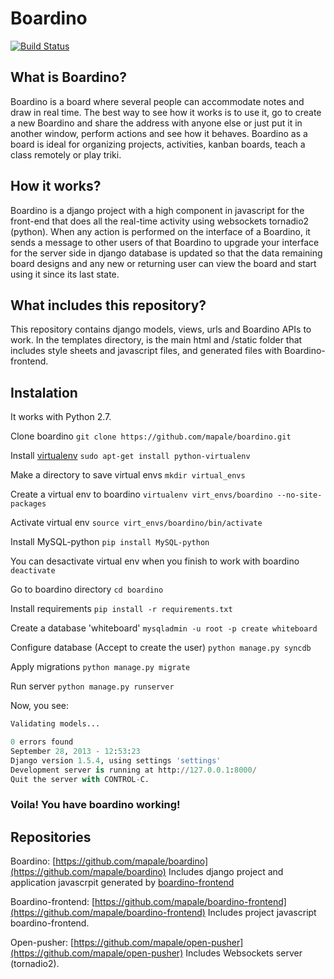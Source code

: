 # Boardino

[![Build Status](https://travis-ci.org/mapale/boardino.png)](https://travis-ci.org/mapale/boardino)

## What is Boardino?

Boardino is a board where several people can accommodate notes and draw in real time. 
The best way to see how it works is to use it, go to create a new Boardino and share the address with anyone else or just put it in another window, perform actions and see how it behaves. 
Boardino as a board is ideal for organizing projects, activities, kanban boards, teach a class remotely or play triki.


## How it works?

Boardino is a django project with a high component in javascript for the front-end that does all the real-time activity using websockets tornadio2 (python). When any action is performed on the interface of a Boardino, it sends a message to other users of that Boardino to upgrade your interface for the server side in django database is updated so that the data remaining board designs and any new or returning user can view the board and start using it since its last state.


## What includes this repository?

This repository contains django models, views, urls and Boardino APIs to work. In the templates directory, is the main html and /static folder that includes style sheets and javascript files, and generated files with Boardino-frontend.


## Instalation

It works with Python 2.7.

Clone boardino
`git clone https://github.com/mapale/boardino.git`

Install [virtualenv](http://www.virtualenv.org/)
`sudo apt-get install python-virtualenv`

Make a directory to save virtual envs
`mkdir virtual_envs`

Create a virtual env to boardino
`virtualenv virt_envs/boardino --no-site-packages`

Activate virtual env
`source virt_envs/boardino/bin/activate`

Install MySQL-python
`pip install MySQL-python`

You can desactivate virtual env when you finish to work with boardino
`deactivate`

Go to boardino directory
`cd boardino`

Install requirements
`pip install -r requirements.txt`

Create a database 'whiteboard'
`mysqladmin -u root -p create whiteboard`

Configure database (Accept to create the user)
`python manage.py syncdb`

Apply migrations
`python manage.py migrate`

Run server
`python manage.py runserver`

Now, you see:

```python
Validating models...

0 errors found
September 28, 2013 - 12:53:23
Django version 1.5.4, using settings 'settings'
Development server is running at http://127.0.0.1:8000/
Quit the server with CONTROL-C.
```

### Voila! You have boardino working!


## Repositories

Boardino: [https://github.com/mapale/boardino](https://github.com/mapale/boardino)
Includes django project and application javascrpit generated by [boardino-frontend](https://github.com/mapale/boardino-frontend)

Boardino-frontend: [https://github.com/mapale/boardino-frontend](https://github.com/mapale/boardino-frontend)
Includes project javascript boardino-frontend.

Open-pusher: [https://github.com/mapale/open-pusher](https://github.com/mapale/open-pusher)
Includes Websockets server (tornadio2).

